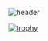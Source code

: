 ![header](https://capsule-render.vercel.app/api?type=shark&color=auto&height=200&section=header&text=Welcome!&fontSize=90&animation=twinkling)


[![trophy](https://github-profile-trophy.vercel.app/?username=kimtjrgus&theme=onedark)](https://github.com/ryo-ma/github-profile-trophy)

